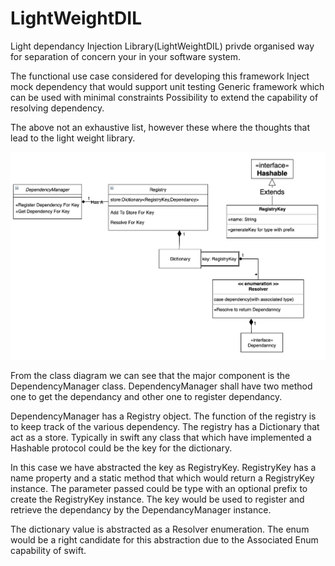 # LightWeightDIL 

 Light dependancy Injection Library(LightWeightDIL) privde organised way for separation of concern  your  in your software system. 

The functional use case considered for developing this framework 
Inject mock dependency that would support unit testing 
Generic framework which can be used with minimal constraints 
Possibility to extend the capability of resolving dependency.

The above not an exhaustive list, however these where the thoughts that lead to the light weight library.

![](/readme_res/ClassDiagram.png)

From the class diagram we can see that the major component is the DependencyManager class. DependencyManager shall have two method one to get the dependancy and other one to register dependancy. 

DependencyManager has a Registry object. The function of the registry is to keep track of the various dependency. The registry has a Dictionary that act as a store. Typically in swift any class that which have implemented a Hashable protocol could be the key for the dictionary.

 In this case we have abstracted the key as RegistryKey. RegistryKey has a name property and a static method that which would return a RegistryKey instance. The parameter passed could be type with an optional prefix to create the RegistryKey instance. The key would be used to register and  retrieve the dependancy by the DependancyManager instance.

The dictionary value is abstracted as a Resolver enumeration. The enum would be a right candidate for this abstraction due to the Associated Enum capability of swift.
